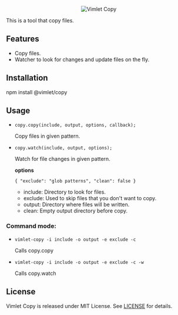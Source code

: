 <p align='center'>
<img src='https://vimlet.com/resources/img/copy-txt.png' title='Vimlet Copy' alt='Vimlet Copy'>
</p>

This is a tool that copy files.

## Features

* Copy files.
* Watcher to look for changes and update files on the fly.

## Installation

npm install @vimlet/copy

## Usage

* `copy.copy(include, output, options, callback);`

    Copy files in given pattern.
    
* `copy.watch(include, output, options);`

    Watch for file changes in given pattern.

    **options**

    `{
        "exclude": "glob patterns",
        "clean": false
    }`

    * include: Directory to look for files.
    * exclude: Used to skip files that you don't want to copy.
    * output: Directory where files will be written.
    * clean: Empty output directory before copy.

### Command mode:

* `vimlet-copy -i include -o output -e exclude -c`

    Calls copy.copy

* `vimlet-copy -i include -o output -e exclude -c -w`

    Calls copy.watch


## License
Vimlet Copy is released under MIT License. See [LICENSE](https://github.com/vimlet/vimlet-copy/blob/master/LICENSE) for details.
